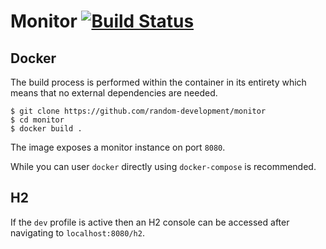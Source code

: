 # Monitor [![Build Status](https://travis-ci.org/random-development/monitor.svg?branch=master)](https://travis-ci.org/random-development/monitor)

## Docker

The build process is performed within the container in its entirety which means
that no external dependencies are needed. 

    $ git clone https://github.com/random-development/monitor
    $ cd monitor
    $ docker build .

The image exposes a monitor instance on port `8080`.

While you can user `docker` directly using `docker-compose` is recommended.

## H2

If the `dev` profile is active then an H2 console can be accessed after
navigating to `localhost:8080/h2`.
